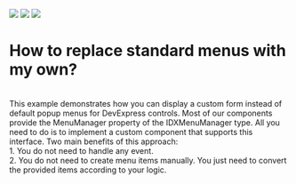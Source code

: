 <!-- default badges list -->
![](https://img.shields.io/endpoint?url=https://codecentral.devexpress.com/api/v1/VersionRange/128615284/13.1.4%2B)
[![](https://img.shields.io/badge/Open_in_DevExpress_Support_Center-FF7200?style=flat-square&logo=DevExpress&logoColor=white)](https://supportcenter.devexpress.com/ticket/details/E2788)
[![](https://img.shields.io/badge/📖_How_to_use_DevExpress_Examples-e9f6fc?style=flat-square)](https://docs.devexpress.com/GeneralInformation/403183)
<!-- default badges end -->
# How to replace standard menus with my own?


<p><br />
This example demonstrates how you can display a custom form instead of default popup menus for DevExpress controls. Most of our components provide the MenuManager property of the IDXMenuManager  type. All you need to do is to implement a custom component that supports this interface. Two main benefits of this approach:<br />
1. You do not need to handle any event. <br />
2. You do not need to create menu items manually. You just need to convert the provided items according to your logic.</p>

<br/>


